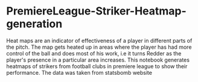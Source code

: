 # PremiereLeague-Striker-Heatmap-generation
Heat maps are an indicator of effectiveness of a player in different parts of the pitch.  The map gets heated up in areas where the player has had more control of the ball and does most of his work, i.e it turns Redder as the player's presence in a particular area increases. This notebook generates heatmaps of strikers from football clubs in premiere league to show their performance. The data was taken from statsbomb website

